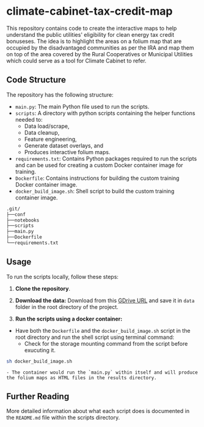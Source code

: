 # climate-cabinet-tax-credit-map

This repository contains code to create the interactive maps to help understand the public utilities' eligibility for clean energy tax credit bonuseses.  The idea is to highlight the areas on a folium map that are occupied by the disadvantaged communities as per the IRA and map them on top of the area covered by the Rural Cooperatives or Municipal Utilities which could serve as a tool for Climate Cabinet to refer. 


## Code Structure

The repository has the following structure:

- `main.py`: The main Python file used to run the scripts.
- `scripts`: A directory with python scripts containing the helper functions needed to:
    - Data load/scrape, 
    - Data cleanup, 
    - Feature engineering, 
    - Generate dataset overlays, and 
    - Produces interactive folium maps.
- `requirements.txt`: Contains Python packages required to run the scripts and can be used for creating a custom Docker container image for training.
- `Dockerfile`: Contains instructions for building the custom training Docker container image.
- `docker_build_image.sh`: Shell script to build the custom training container image.

```bash
.git/
├──conf
├──notebooks
├──scripts
├──main.py
├──Dockerfile
└──requirements.txt
```

## Usage

To run the scripts locally, follow these steps:

1. **Clone the repository**.

2. **Download the data:** Download from this [GDrive URL](https://drive.google.com/drive/u/1/folders/1V3-60TLIG2djuktstMSY-jZ7bUwvuRsx) and save it in `data` folder in the root directory of the project.

3. **Run the scripts using a docker container:**
- Have both the `Dockerfile` and the `docker_build_image.sh` script in the root directory and run the shell script using terminal command:
    - Check for the storage mounting command from the script before exucuting it.
```bash
sh docker_build_image.sh
```  
    - The container would run the `main.py` within itself and will produce the folium maps as HTML files in the results directory.

## Further Reading

More detailed information about what each script does is documented in the `README.md` file within the scripts directory.